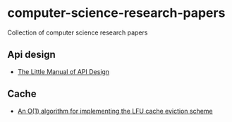 # computer-science-research-papers
Collection of computer science research papers

## Api design

* [The Little Manual of
API Design](https://people.mpi-inf.mpg.de/~jblanche/api-design.pdf)

## Cache
* [An O(1) algorithm for implementing the LFU
cache eviction scheme](http://dhruvbird.com/lfu.pdf)

